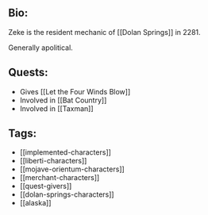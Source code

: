 ## Bio:

Zeke is the resident mechanic of [[Dolan Springs]] in 2281.

Generally apolitical.

## Quests:

- Gives [[Let the Four Winds Blow]]
- Involved in [[Bat Country]]
- Involved in [[Taxman]]

## Tags:

- [[implemented-characters]]
- [[liberti-characters]]
- [[mojave-orientum-characters]]
- [[merchant-characters]]
- [[quest-givers]]
- [[dolan-springs-characters]]
- [[alaska]]